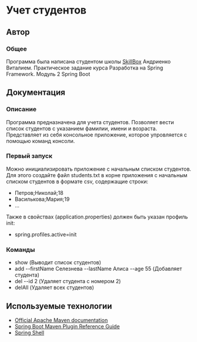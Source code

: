 # Учет студентов
## Автор
### Общее
Программа была написана студентом школы [SkillBox](https://skillbox.ru/) Андриенко Виталием.
Практическое задание курса Разработка на Spring Framework.
Модуль 2 Spring Boot
## Документация
### Описание
Программа предназначена для учета студентов. Позволяет вести список студентов с указанием фамилии, имени и возраста.
Представляет из себя консольное приложение, которое упровляется с помощью команд консоли.
### Первый запуск
Можно инициализировать приложение с начальным списком студентов. 
Для этого создайте файл students.txt в корне приложения с начальным списком студентов в формате csv, содержащие строки:
* Петров;Николай;18
* Василькова;Мария;19
* ...

Также в свойствах (application.properties) должен быть указан профиль init:
* spring.profiles.active=init
### Команды
* show (Выводит список студентов)
* add --firstName Селезнева --lastName Алиса --age 55 (Добавляет студента)
* del --id 2 (Удаляет студента с номером 2)
* delAll (Удаляет всех студентов)
## Используемые технологии
* [Official Apache Maven documentation](https://maven.apache.org/guides/index.html)
* [Spring Boot Maven Plugin Reference Guide](https://docs.spring.io/spring-boot/docs/3.2.4/maven-plugin/reference/html/)
* [Spring Shell](https://spring.io/projects/spring-shell)

